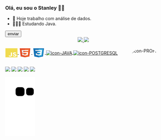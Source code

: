 ### Olá, eu sou o Stanley 👋🏼

- 🎲 Hoje trabalho com análise de dados.
- 🧑🏼‍💻 Estudando Java.

<input type="button" value="enviar">

<div align="center">
  <a href="https://github.com/stanleymp">
  <img height="150em" src="https://github-readme-stats.vercel.app/api?username=stanleymp&show_icons=true&theme=chartreuse-dark&include_all_commits=true&count_private=true"/>
  <img height="150em" src="https://github-readme-stats.vercel.app/api/top-langs/?username=stanleymp&layout=compact&langs_count=7&theme=chartreuse-dark"/>
</div>
<div style="display: inline_block"><br>
  <img align="center" alt="icon-JS" height="30" width="40" src="https://raw.githubusercontent.com/devicons/devicon/master/icons/javascript/javascript-plain.svg">
  <img align="center" alt="icon-HTML" height="30" width="40" src="https://raw.githubusercontent.com/devicons/devicon/master/icons/html5/html5-original.svg">
  <img align="center" alt="icon-CSS" height="30" width="40" src="https://raw.githubusercontent.com/devicons/devicon/master/icons/css3/css3-original.svg">
  <img align="center" alt="icon-JAVA" height="30" width="40" src="https://cdn.jsdelivr.net/gh/devicons/devicon/icons/java/java-original.svg"/>
  <img align="center" alt="icon-POSTGRESQL" height="30" width="40" src="https://cdn.jsdelivr.net/gh/devicons/devicon/icons/postgresql/postgresql-original.svg"/>
  <img align="right" alt="icon-PROFILE" height="150" style="border-radius:50px;" src="https://media.discordapp.net/attachments/703773024687751298/957805829720002670/ezgif-5-ee60e9e9b0.gif?width=431&height=468">
</div>
  
  ##
 
<div> 
  <a href="https://www.instagram.com/stanley_mosso/" target="_blank"><img src="https://img.shields.io/badge/-Instagram-%23E4405F?style=for-the-badge&logo=instagram&logoColor=white" target="_blank"></a>
 	<a href="https://www.twitch.tv/stanleymp99" target="_blank"><img src="https://img.shields.io/badge/Twitch-9146FF?style=for-the-badge&logo=twitch&logoColor=white" target="_blank"></a>
  <a href = "mailto:stanleymp99@hotmail.com"><img src="https://img.shields.io/badge/-Gmail-%23333?style=for-the-badge&logo=gmail&logoColor=white" target="_blank"></a>
  <a href="https://www.linkedin.com/in/stanley-mosso-de-paula-86b548203/" target="_blank"><img src="https://img.shields.io/badge/-LinkedIn-%230077B5?style=for-the-badge&logo=linkedin&logoColor=white" target="_blank"></a>
  <a href="https://steamcommunity.com/id/StanYuugen/" target="_blank"><img src="https://img.shields.io/badge/Steam-000000?style=for-the-badge&logo=steam&logoColor=white" target="_blank"></a>
 
  ![Cobrinha](https://github.com/stanleymp/stanleymp/blob/output/github-contribution-grid-snake.svg)
 
</div>

